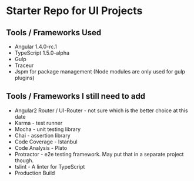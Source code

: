 # Starter Repo for UI Projects


## Tools / Frameworks Used
 - Angular 1.4.0-rc.1
 - TypeScript 1.5.0-alpha
 - Gulp
 - Traceur
 - Jspm for package management (Node modules are only used for gulp plugins)
 
## Tools / Frameworks I still need to add
 - Angular2 Router / UI-Router - not sure which is the better choice at this date
 - Karma - test runner
 - Mocha - unit testing library
 - Chai - assertion library
 - Code Coverage - Istanbul
 - Code Analysis - Plato
 - Protractor - e2e testing framework. May put that in a separate project though.
 - tslint - A linter for TypeScript
 - Production Build